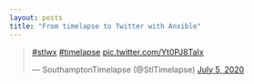 ```yaml
---
layout: posts
title: "From timelapse to Twitter with Ansible"
---
```

<blockquote class="twitter-tweet"><p lang="und" dir="ltr"><a href="https://twitter.com/hashtag/stlwx?src=hash&amp;ref_src=twsrc%5Etfw">#stlwx</a> <a href="https://twitter.com/hashtag/timelapse?src=hash&amp;ref_src=twsrc%5Etfw">#timelapse</a> <a href="https://t.co/Yt0PJ8TaIx">pic.twitter.com/Yt0PJ8TaIx</a></p>&mdash; SouthamptonTimelapse (@StlTimelapse) <a href="https://twitter.com/StlTimelapse/status/1279837308360024064?ref_src=twsrc%5Etfw">July 5, 2020</a></blockquote> <script async src="https://platform.twitter.com/widgets.js" charset="utf-8"></script>